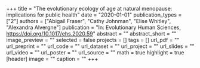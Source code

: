 +++
title = "The evolutionary ecology of age at natural menopause: implications for public health"
date = "2020-01-01"
publication_types = ["2"]
authors = ["Abigail Fraser", "Cathy Johnman", "Elise Whitley", "Alexandra Alvergne"]
publication = "In: Evolutionary Human Sciences, https://doi.org/10.1017/ehs.2020.59"
abstract = ""
abstract_short = ""
image_preview = ""
selected = false
projects = []
tags = []
url_pdf = ""
url_preprint = ""
url_code = ""
url_dataset = ""
url_project = ""
url_slides = ""
url_video = ""
url_poster = ""
url_source = ""
math = true
highlight = true
[header]
image = ""
caption = ""
+++
